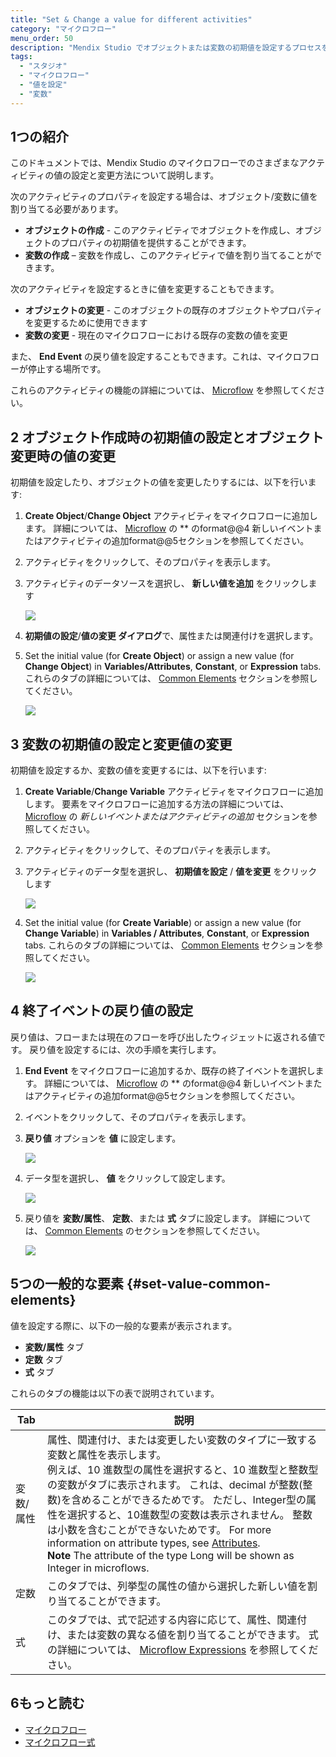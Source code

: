 ```yaml
---
title: "Set & Change a value for different activities"
category: "マイクロフロー"
menu_order: 50
description: "Mendix Studio でオブジェクトまたは変数の初期値を設定するプロセスを説明します。"
tags:
  - "スタジオ"
  - "マイクロフロー"
  - "値を設定"
  - "変数"
---
```


## 1つの紹介

このドキュメントでは、Mendix Studio のマイクロフローでのさまざまなアクティビティの値の設定と変更方法について説明します。

次のアクティビティのプロパティを設定する場合は、オブジェクト/変数に値を割り当てる必要があります。

* **オブジェクトの作成** - このアクティビティでオブジェクトを作成し、オブジェクトのプロパティの初期値を提供することができます。
* **変数の作成** – 変数を作成し、このアクティビティで値を割り当てることができます。

次のアクティビティを設定するときに値を変更することもできます。

* **オブジェクトの変更** - このオブジェクトの既存のオブジェクトやプロパティを変更するために使用できます
* **変数の変更** - 現在のマイクロフローにおける既存の変数の値を変更

また、 **End Event** の戻り値を設定することもできます。これは、マイクロフローが停止する場所です。

これらのアクティビティの機能の詳細については、 [Microflow](microflows) を参照してください。

## 2 オブジェクト作成時の初期値の設定とオブジェクト変更時の値の変更

 初期値を設定したり、オブジェクトの値を変更したりするには、以下を行います:

1. **Create Object**/**Change Object** アクティビティをマイクロフローに追加します。 詳細については、 [Microflow](microflows#adding-activity-to-microflow) の ** のformat@@4 新しいイベントまたはアクティビティの追加format@@5セクションを参照してください。
2. アクティビティをクリックして、そのプロパティを表示します。
3.  アクティビティのデータソースを選択し、 **新しい値を追加** をクリックします

    ![](attachments/microflows-setting-and-changing-value/add-new-value.png)

4. **初期値の設定**/**値の変更 ダイアログ**で、属性または関連付けを選択します。
5.  Set the initial value (for **Create Object**) or assign a new value (for **Change Object**) in **Variables/Attributes**, **Constant**, or **Expression** tabs.  これらのタブの詳細については、 [Common Elements](#set-value-common-elements) セクションを参照してください。

    ![](attachments/microflows-setting-and-changing-value/set-initial-value-object-dialog.png)

## 3 変数の初期値の設定と変更値の変更

初期値を設定するか、変数の値を変更するには、以下を行います:

1. **Create Variable**/**Change Variable** アクティビティをマイクロフローに追加します。 要素をマイクロフローに追加する方法の詳細については、 [Microflow](microflows#adding-activity-to-microflow) の *新しいイベントまたはアクティビティの追加* セクションを参照してください。
2. アクティビティをクリックして、そのプロパティを表示します。
3.  アクティビティのデータ型を選択し、 **初期値を設定** / **値を変更** をクリックします

    ![](attachments/microflows-setting-and-changing-value/set-initial-value-var.png)

4.  Set the initial value (for **Create Variable**) or assign a new value (for **Change Variable**) in **Variables / Attributes**, **Constant**, or **Expression** tabs.  これらのタブの詳細については、 [Common Elements](#set-value-common-elements) セクションを参照してください。

    ![](attachments/microflows-setting-and-changing-value/change-value-var-dialog.png)

## 4 終了イベントの戻り値の設定

戻り値は、フローまたは現在のフローを呼び出したウィジェットに返される値です。 戻り値を設定するには、次の手順を実行します。

1. **End Event** をマイクロフローに追加するか、既存の終了イベントを選択します。 詳細については、 [Microflow](microflows#adding-activity-to-microflow) の ** のformat@@4 新しいイベントまたはアクティビティの追加format@@5セクションを参照してください。
2. イベントをクリックして、そのプロパティを表示します。
3.  **戻り値** オプションを **値** に設定します。

    ![](attachments/microflows-setting-and-changing-value/end-event-returns-value-setting.png)

4.  データ型を選択し、 **値** をクリックして設定します。

    ![](attachments/microflows-setting-and-changing-value/configure-return-value.png)

5.  戻り値を **変数/属性**、 **定数**、または **式** タブに設定します。 詳細については、 [Common Elements](#set-value-common-elements) のセクションを参照してください。

    ![](attachments/microflows-setting-and-changing-value/configure-retuen-value-dialog.png)

## 5つの一般的な要素 {#set-value-common-elements}

値を設定する際に、以下の一般的な要素が表示されます。

* **変数/属性** タブ
* **定数** タブ
* **式** タブ

これらのタブの機能は以下の表で説明されています。

| Tab   | 説明                                                                                                                                                                                                                                                                                                                                                                                |
| ----- | --------------------------------------------------------------------------------------------------------------------------------------------------------------------------------------------------------------------------------------------------------------------------------------------------------------------------------------------------------------------------------- |
| 変数/属性 | 属性、関連付け、または変更したい変数のタイプに一致する変数と属性を表示します。 <br />例えば、10 進数型の属性を選択すると、10 進数型と整数型の変数がタブに表示されます。 これは、decimal が整数(整数)を含めることができるためです。 ただし、Integer型の属性を選択すると、10進数型の変数は表示されません。 整数は小数を含むことができないためです。  For more information on attribute types, see [Attributes](domain-models-attributes).<br />**Note** The attribute of the type Long will be shown as Integer in microflows. |
| 定数    | このタブでは、列挙型の属性の値から選択した新しい値を割り当てることができます。                                                                                                                                                                                                                                                                                                                                           |
| 式     | このタブでは、式で記述する内容に応じて、属性、関連付け、または変数の異なる値を割り当てることができます。 式の詳細については、 [Microflow Expressions](microflows-expressions) を参照してください。                                                                                                                                                                                                                                                        |

## 6もっと読む

* [マイクロフロー](マイクロフロー)
* [マイクロフロー式](microflows-expressions)
